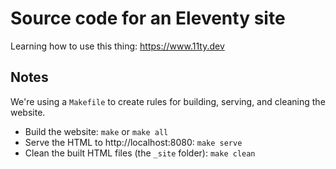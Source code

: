 # Source code for an Eleventy site

Learning how to use this thing: https://www.11ty.dev

## Notes

We're using a `Makefile` to create rules for building, serving, and cleaning
the website.

* Build the website: `make` or `make all`
* Serve the HTML to http://localhost:8080: `make serve`
* Clean the built HTML files (the `_site` folder): `make clean`
